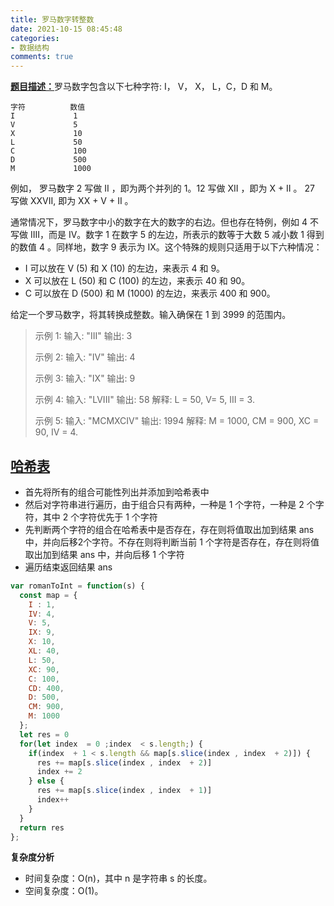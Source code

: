 ```yaml
---
title: 罗马数字转整数
date: 2021-10-15 08:45:48
categories:
- 数据结构
comments: true
---
```


[**题目描述：**](https://leetcode-cn.com/problems/roman-to-integer/)罗马数字包含以下七种字符: I， V， X， L，C，D 和 M。

<!-- more -->

```
字符          数值
I             1
V             5
X             10
L             50
C             100
D             500
M             1000
```

例如， 罗马数字 2 写做 II ，即为两个并列的 1。12 写做 XII ，即为 X + II 。 27 写做  XXVII, 即为 XX + V + II 。

通常情况下，罗马数字中小的数字在大的数字的右边。但也存在特例，例如 4 不写做 IIII，而是 IV。数字 1 在数字 5 的左边，所表示的数等于大数 5 减小数 1 得到的数值 4 。同样地，数字 9 表示为 IX。这个特殊的规则只适用于以下六种情况：

- I 可以放在 V (5) 和 X (10) 的左边，来表示 4 和 9。
- X 可以放在 L (50) 和 C (100) 的左边，来表示 40 和 90。 
- C 可以放在 D (500) 和 M (1000) 的左边，来表示 400 和 900。

给定一个罗马数字，将其转换成整数。输入确保在 1 到 3999 的范围内。 

> 示例 1:
> 输入: "III"
> 输出: 3
> 
> 示例 2:
> 输入: "IV"
> 输出: 4
> 
> 示例 3:
> 输入: "IX"
> 输出: 9
> 
> 示例 4:
> 输入: "LVIII"
> 输出: 58
> 解释: L = 50, V= 5, III = 3.
> 
> 示例 5:
> 输入: "MCMXCIV"
> 输出: 1994
> 解释: M = 1000, CM = 900, XC = 90, IV = 4.



## [哈希表](https://leetcode-cn.com/problems/roman-to-integer/solution/hua-jie-suan-fa-13-luo-ma-shu-zi-zhuan-zheng-shu-b/)

- 首先将所有的组合可能性列出并添加到哈希表中
- 然后对字符串进行遍历，由于组合只有两种，一种是 1 个字符，一种是 2 个字符，其中 2 个字符优先于 1 个字符
- 先判断两个字符的组合在哈希表中是否存在，存在则将值取出加到结果 ans 中，并向后移2个字符。不存在则将判断当前 1 个字符是否存在，存在则将值取出加到结果 ans 中，并向后移 1 个字符
- 遍历结束返回结果 ans

```js
var romanToInt = function(s) {
  const map = {
    I : 1,
    IV: 4,
    V: 5,
    IX: 9,
    X: 10,
    XL: 40,
    L: 50,
    XC: 90,
    C: 100,
    CD: 400,
    D: 500,
    CM: 900,
    M: 1000
  };
  let res = 0
  for(let index  = 0 ;index  < s.length;) {
    if(index  + 1 < s.length && map[s.slice(index , index  + 2)]) {
      res += map[s.slice(index , index  + 2)]
      index += 2
    } else {
      res += map[s.slice(index , index  + 1)]
      index++
    }
  }
  return res
};
```

**复杂度分析**

- 时间复杂度：O(n)，其中 n 是字符串 s 的长度。
- 空间复杂度：O(1)。
